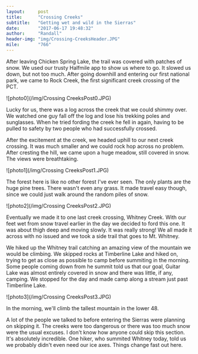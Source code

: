 ```yaml
---
layout:     post
title:      "Crossing Creeks"
subtitle:   "Getting wet and wild in the Sierras"
date:       "2017-06-17 19:48:32"
author:     "Randall"
header-img: "img/Crossing-CreeksHeader.JPG"
mile:       "766"
---
```

After leaving Chicken Spring Lake, the trail was covered with patches of snow. We used our trusty Halfmile app to show us where to go. It slowed us down, but not too much. After going downhill and entering our first national park, we came to Rock Creek, the first significant creek crossing of the PCT.

![photo0](/img/Crossing CreeksPost0.JPG)

Lucky for us, there was a log across the creek that we could shimmy over. We watched one guy fall off the log and lose his trekking poles and sunglasses. When he tried fording the creek he fell in again, having to be pulled to safety by two people who had successfully crossed.

After the excitement at the creek, we headed uphill to our next creek crossing. It was much smaller and we could rock hop across no problem. After cresting the hill, we came upon a huge meadow, still covered in snow. The views were breathtaking.

![photo1](/img/Crossing CreeksPost1.JPG)

The forest here is like no other forest I've ever seen. The only plants are the huge pine trees. There wasn't even any grass. It made travel easy though, since we could just walk around the random piles of snow.

![photo2](/img/Crossing CreeksPost2.JPG)

Eventually we made it to one last creek crossing, Whitney Creek. With our feet wet from snow travel earlier in the day we decided to ford this one. It was about thigh deep and moving slowly. It was really strong! We all made it across with no issued and we took a side trail that goes to Mt. Whitney.

We hiked up the Whitney trail catching an amazing view of the mountain we would be climbing. We skipped rocks at Timberline Lake and hiked on, trying to get as close as possible to camp before summiting in the morning. Some people coming down from he summit told us that our goal, Guitar Lake was almost entirely covered in snow and there was little, if any, camping. We stopped for the day and made camp along a stream just past Timberline Lake.

![photo3](/img/Crossing CreeksPost3.JPG)

In the morning, we'll climb the tallest mountain in the lower 48.

A lot of the people we talked to before entering the Sierras were planning on skipping it. The creeks were too dangerous or there was too much snow were the usual excuses. I don't know how anyone could skip this section. It's absolutely incredible. One hiker, who summited Whitney today, told us we probably didn't even need our ice axes. Things change fast out here.

